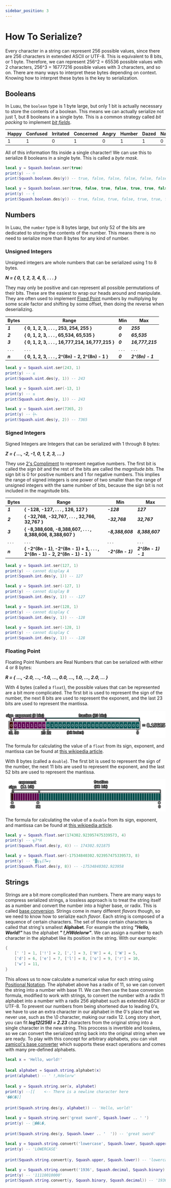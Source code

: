 ```yaml
---
sidebar_position: 3
---
```


# How To Serialize?

Every character in a string can represent 256 possible values, since there are 256 characters in extended ASCII or UTF-8. This is equivalent to 8 bits, or 1 byte. Therefore, we can represent 256^2 = 65536 possible values with 2 characters, 256^3 = 16777216 possible values with 3 characters, and so on. There are many ways to interpret these bytes depending on context. Knowing how to interpret these bytes is the key to serialization.

## Booleans

In Luau, the `boolean` type is 1 byte large, but only 1 bit is actually necessary to store the contents of a boolean. This means we can actually serialize not just 1, but 8 booleans in a single byte. This is a common strategy called *bit packing* to implement [*bit fields*](https://en.wikipedia.org/wiki/Bit_field).

| Happy | Confused | Irritated | Concerned | Angry | Humber | Dazed | Nage |
| - | - | - | - | - | - | - | - |
| 1 | 1 | 0 | 1 | 0 | 1 | 1 | 0 |

All of this information fits inside a single character! We can use this to serialize 8 booleans in a single byte. This is called a *byte mask*.

```lua
local y = Squash.boolean.ser(true)
print(y) -- ☺
print(Squash.boolean.des(y)) -- true, false, false, false, false, false, false, false
```
```lua
local y = Squash.boolean.ser(true, false, true, false, true, true, false, true)
print(y) -- ╡
print(Squash.boolean.des(y)) -- true, false, true, false, true, true, false, true
```

## Numbers

In Luau, the `number` type is 8 bytes large, but only 52 of the bits are dedicated to storing the contents of the number. This means there is no need to serialize more than 8 bytes for any kind of number.

### Unsigned Integers

Unsigned integers are whole numbers that can be serialized using 1 to 8 bytes.

***N = { 0, 1, 2, 3, 4, 5, . . . }***

They may only be positive and can represent all possible permutations of their bits. These are the easiest to wrap our heads around and manipulate. They are often used to implement [Fixed Point](https://en.wikipedia.org/wiki/Fixed-point_arithmetic) numbers by multiplying by some scale factor and shifting by some offset, then doing the reverse when deserializing.

| Bytes | Range | Min | Max |
| - | - | - | - |
| ***1*** | **{ 0, 1, 2, 3, . . . , 253, 254, 255 }** | ***0*** | ***255*** |
| ***2*** | **{ 0, 1, 2, 3, . . . , 65,534, 65,535 }** | ***0*** | ***65,535*** |
| ***3*** | **{ 0, 1, 2, 3, . . . , 16,777,214, 16,777,215 }** | ***0*** | ***16,777,215*** |
| . . . | . . . | . . . | . . . |
| ***n*** | **{ 0, 1, 2, 3, . . . , 2^(8n) - 2, 2^(8n) - 1 }** | ***0*** | ***2^(8n) - 1*** |

```lua
local y = Squash.uint.ser(243, 1)
print(y) -- ≤
print(Squash.uint.des(y, 1)) -- 243
```
```lua
local y = Squash.uint.ser(-13, 1)
print(y) -- ≤
print(Squash.uint.des(y, 1)) -- 243
```
```lua
local y = Squash.uint.ser(7365, 2)
print(y) -- ┼∟
print(Squash.uint.des(y, 2)) -- 7365
```

### Signed Integers

Signed Integers are Integers that can be serialized with 1 through 8 bytes:

***Z = { ..., -2, -1, 0, 1, 2, 3, ... }***

They use [2's Compliment](https://en.wikipedia.org/wiki/Two%27s_complement) to represent negative numbers. The first bit is called the *sign bit* and the rest of the bits are called the *magnitude bits*. The sign bit is 0 for positive numbers and 1 for negative numbers. This implies the range of signed integers is one power of two smaller than the range of unsigned integers with the same number of bits, because the sign bit is not included in the magnitude bits.

| Bytes | Range | Min | Max |
| - | - | - | - |
| ***1*** | **{ -128, -127, . . . , 126, 127 }** | ***-128*** | ***127*** |
| ***2*** | **{ -32,768, -32,767, . . . , 32,766, 32,767 }** | ***-32,768*** | ***32,767*** |
| ***3*** | **{ -8,388,608, -8,388,607, . . . , 8,388,606, 8,388,607 }** | ***-8,388,608*** | ***8,388,607*** |
| . . . | . . . | . . . | . . . |
| ***n*** | **{ -2^(8n - 1), -2^(8n - 1) + 1, . . . , 2^(8n - 1) - 2, 2^(8n - 1) - 1 }** | ***-2^(8n - 1)*** | ***2^(8n - 1) - 1*** |

```lua
local y = Squash.int.ser(127, 1)
print(y) -- cannot display A
print(Squash.int.des(y, 1)) -- 127
```
```lua
local y = Squash.int.ser(-127, 1)
print(y) -- cannot display B
print(Squash.int.des(y, 1)) -- -127
```
```lua
local y = Squash.int.ser(128, 1)
print(y) -- cannot display C
print(Squash.int.des(y, 1)) -- -128
```
```lua
local y = Squash.int.ser(-128, 1)
print(y) -- cannot display C
print(Squash.int.des(y, 1)) -- -128
```

### Floating Point

Floating Point Numbers are Real Numbers that can be serialized with either 4 or 8 bytes:

***R = { ..., -2.0, ..., -1.0, ..., 0.0, ..., 1.0, ..., 2.0, ... }***

With 4 bytes (called a `float`), the possible values that can be represented are a bit more complicated. The first bit is used to represent the sign of the number, the next 8 bits are used to represent the exponent, and the last 23 bits are used to represent the mantissa.

![Floating Point](/floatingpoint.png)

The formula for calculating the value of a `float` from its sign, exponent, and mantissa can be found at [this wikipedia article](https://en.wikipedia.org/wiki/Single-precision_floating-point_format).

With 8 bytes (called a `double`). The first bit is used to represent the sign of the number, the next 11 bits are used to represent the exponent, and the last 52 bits are used to represent the mantissa.

![Double Precision Floating Point](/floatingpointdouble.png)

The formula for calculating the value of a `double` from its sign, exponent, and mantissa can be found at [this wikipedia article](https://en.wikipedia.org/wiki/Double-precision_floating-point_format).

```lua
local y = Squash.float.ser(174302.923957475339573, 4)
print(y) -- ╗7*H
print(Squash.float.des(y, 4)) -- 174302.921875
```
```lua
local y = Squash.float.ser(-17534840302.923957475339573, 8)
print(y) -- "▓╗╖íT►┬
print(Squash.float.des(y, 8)) -- -17534840302.923958
```

## Strings

Strings are a bit more complicated than numbers. There are many ways to compress serialized strings, a lossless approach is to treat the string itself as a number and convert the number into a higher base, or radix. This is called [base conversion](https://en.wikipedia.org/wiki/Radix). Strings come in many different *flavors* though, so we need to know how to serialize each *flavor*. Each string is composed of a sequence of certain characters. The set of those certain characters is called that string's smallest **Alphabet**. For example the string ***"Hello, World!"*** has the alphabet ***" !,HWdelorw"***. We can assign a number to each character in the alphabet like its position in the string. With our example:
```lua
{
	[' '] = 1, ['!'] = 2, [','] = 3, ['H'] = 4, ['W'] = 5,
	['d'] = 6, ['e'] = 7, ['l'] = 8, ['o'] = 9, ['r'] = 10,
	['w'] = 11,
}
```
This allows us to now calculate a numerical value for each string using [Positional Notation](https://en.wikipedia.org/wiki/Positional_notation). The alphabet above has a radix of 11, so we can convert the string into a number with base 11. We can then use the base conversion formula, modified to work with strings, to convert the number with a radix 11 alphabet into a number with a radix 256 alphabet such as extended ASCII or UTF-8. To prevent our numbers from being shortened due to leading 0's, we have to use an extra character in our alphabet in the 0's place that we never use, such as the \0 character, making our radix 12. Long story short, you can fit ***log12(256) = 2.23*** characters from the original string into a single character in the new string. This proccess is invertible and lossless, so we can convert the serialized string back into the original string when we are ready. To play with this concept for arbitrary alphabets, you can visit [zamicol's base converter](https://convert.zamicol.com/) which supports these exact operations and comes with many pre-defined alphabets.
```lua
local x = 'Hello, world!'

local alphabet = Squash.string.alphabet(x)
print(alphabet) -- ' !,Hdelorw'

local y = Squash.string.ser(x, alphabet)
print(y) --[[    <-- There is a newline character here
'��C�]]

print(Squash.string.des(y, alphabet)) -- 'Hello, world!'
```
```lua
local y = Squash.string.ser('great sword', Squash.lower .. ' ')
print(y) -- ��L�,

print(Squash.string.des(y, Squash.lower .. '  ')) -- 'great sword'
```
```lua
local y = Squash.string.convert('lowercase', Squash.lower, Squash.upper)
print(y) -- 'LOWERCASE'

print(Squash.string.convert(y, Squash.upper, Squash.lower)) -- 'lowercase'
```
```lua
local y = Squash.string.convert('1936', Squash.decimal, Squash.binary)
print(y) -- '11110010000'
print(Squash.string.convert(y, Squash.binary, Squash.decimal)) -- '1936'
```